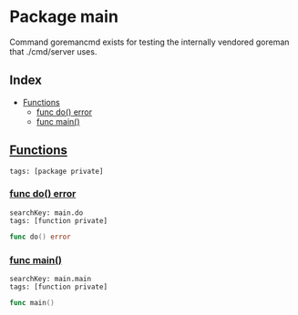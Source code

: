 # Package main

Command goremancmd exists for testing the internally vendored goreman that ./cmd/server uses. 

## Index

* [Functions](#func)
    * [func do() error](#do)
    * [func main()](#main)


## <a id="func" href="#func">Functions</a>

```
tags: [package private]
```

### <a id="do" href="#do">func do() error</a>

```
searchKey: main.do
tags: [function private]
```

```Go
func do() error
```

### <a id="main" href="#main">func main()</a>

```
searchKey: main.main
tags: [function private]
```

```Go
func main()
```

